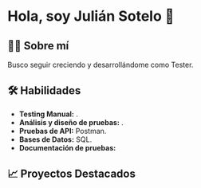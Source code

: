 
# Hola, soy Julián Sotelo 👋

## 👨‍💻 Sobre mí


Busco seguir creciendo y desarrollándome como Tester. 

## 🛠️ Habilidades
- **Testing Manual:** .
- **Análisis y diseño de pruebas:** .
- **Pruebas de API:** Postman.
- **Bases de Datos:** SQL.
- **Documentación de pruebas:** 

## 📈 Proyectos Destacados
